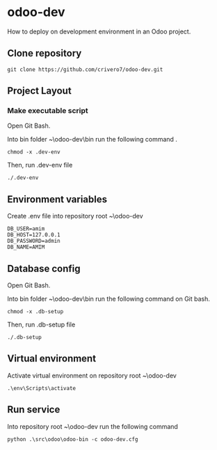 # odoo-dev

How to deploy on development environment in an Odoo project.

## Clone repository

```
git clone https://github.com/crivero7/odoo-dev.git
```


## Project Layout

### Make executable script
Open Git Bash.

Into bin folder ~\odoo-dev\bin run the following command .

```
chmod -x .dev-env
```
Then, run .dev-env file

```
./.dev-env 
```

## Environment variables
Create .env file into repository root ~\odoo-dev

```
DB_USER=amim
DB_HOST=127.0.0.1
DB_PASSWORD=admin
DB_NAME=AMIM
```


## Database config
Open Git Bash.

Into bin folder ~\odoo-dev\bin run the following command on Git bash.

```
chmod -x .db-setup
```
Then, run .db-setup file

```
./.db-setup
```

## Virtual environment

Activate virtual environment on repository root ~\odoo-dev

```
.\env\Scripts\activate
```

## Run service
Into repository root ~\odoo-dev run the following command

```
python .\src\odoo\odoo-bin -c odoo-dev.cfg
```